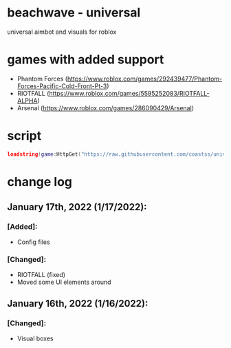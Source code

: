 # beachwave - universal
universal aimbot and visuals for roblox

# games with added support
- Phantom Forces (https://www.roblox.com/games/292439477/Phantom-Forces-Pacific-Cold-Front-Pt-3)
- RIOTFALL (https://www.roblox.com/games/5595252083/RIOTFALL-ALPHA)
- Arsenal (https://www.roblox.com/games/286090429/Arsenal)

# script
```lua
loadstring(game:HttpGet("https://raw.githubusercontent.com/coastss/universal/main/main.lua"))()
```

# change log
## January 17th, 2022 (1/17/2022):
### [Added]:
- Config files
### [Changed]:
- RIOTFALL (fixed)
- Moved some UI elements around
## January 16th, 2022 (1/16/2022):
### [Changed]:
- Visual boxes
